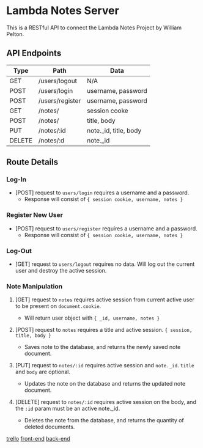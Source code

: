 # Lambda Notes Server

This is a RESTful API to connect the Lambda Notes Project by William Pelton.

## API Endpoints

| Type   | Path               | Data                         |
| ------ | ------------------ | ---------------------------- |
| GET    | /users/logout      | N/A                          |
| POST   | /users/login       | username, password           |
| POST   | /users/register    | username, password           |
| GET    | /notes/            | session cooke                |
| POST   | /notes/            | title, body                  |
| PUT    | /notes/:id         | note.\_id, title, body       |
| DELETE | /notes/:d          | note.\_id                    |

## Route Details

### Log-In

* [POST] request to `users/login` requires a username and a password.
  * Response will consist of `{ session cookie, username, notes }`

### Register New User

* [POST] request to `users/register` requires a username and a password.
  * Response will consist of `{ session cookie, username, notes }`

### Log-Out

* [GET] request to `users/logout` requires no data. Will log out the current user and destroy the active session.

### Note Manipulation

1.  [GET] request to `notes` requires active session from current active user to be present on `document.cookie`.

    * Will return user object with `{ _id, username, notes }`

2.  [POST] request to `notes` requires a title and active session. `{ session, title, body }`

    * Saves note to the database, and returns the newly saved note document.

3.  [PUT] request to `notes/:id` requires active session and `note._id`. `title` and `body` are optional.

    * Updates the note on the database and returns the updated note document.

4.  [DELETE] request to `notes/:id` requires active session on the body, and the `:id` param must be an active note.\_id.

    * Deletes the note from the database, and returns the quantity of deleted documents.

[trello](https://trello.com/b/x6M4nx60/lambda-notesbackend-william-pelton)
[front-end](https://romantic-mirzakhani-d12553.netlify.com/)
[back-end](https://quiet-fjord-20542.herokuapp.com/)
